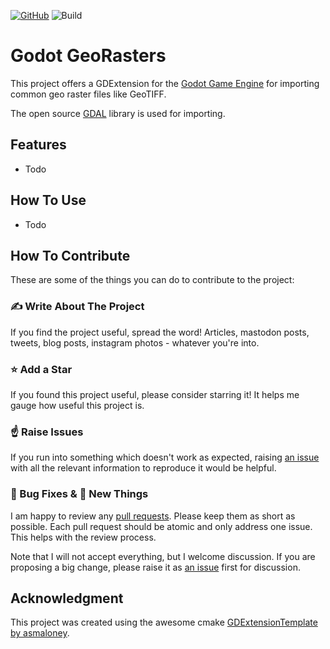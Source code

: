 [![GitHub](https://img.shields.io/github/license/JostMK/GodotGeoImporter)](LICENSE) ![Build](https://github.com/JostMK/GodotGeoImporter/actions/workflows/main.yml/badge.svg)

# Godot GeoRasters

This project offers a GDExtension for the [Godot Game Engine](https://github.com/godotengine/godot) for importing common geo raster files like GeoTIFF.

The open source [GDAL](https://github.com/OSGeo/gdal) library is used for importing.

## Features

- Todo

## How To Use

- Todo

## How To Contribute

These are some of the things you can do to contribute to the project:

### ✍ Write About The Project

If you find the project useful, spread the word! Articles, mastodon posts, tweets, blog posts, instagram photos - whatever you're into.

### ⭐️ Add a Star

If you found this project useful, please consider starring it! It helps me gauge how useful this project is.

### ☝ Raise Issues

If you run into something which doesn't work as expected, raising [an issue](https://github.com/JostMK/GodotGeoImporter/issues) with all the relevant information to reproduce it would be helpful.

### 🐞 Bug Fixes & 🧪 New Things

I am happy to review any [pull requests](https://github.com/JostMK/GodotGeoImporter/pulls). Please keep them as short as possible. Each pull request should be atomic and only address one issue. This helps with the review process.

Note that I will not accept everything, but I welcome discussion. If you are proposing a big change, please raise it as [an issue](https://github.com/JostMK/GodotGeoImporter/issues) first for discussion.

## Acknowledgment

This project was created using the awesome cmake [GDExtensionTemplate by asmaloney](https://github.com/asmaloney/GDExtensionTemplate).